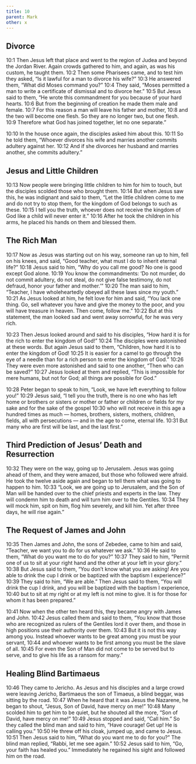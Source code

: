 ```yaml
---
title: 10
parent: Mark
other: x
---
```


## Divorce

<a name="10:1">10:1</a> Then Jesus left that place and went to the region of Judea and beyond the Jordan River. Again crowds gathered to him, and again, as was his custom, he taught them. <a name="10:2">10:2</a> Then some Pharisees came, and to test him they asked, “Is it lawful for a man to divorce his wife?” <a name="10:3">10:3</a> He answered them, “What did Moses command you?” <a name="10:4">10:4</a> They said, “Moses permitted a man to write a certificate of dismissal and to divorce her.” <a name="10:5">10:5</a> But Jesus said to them, “He wrote this commandment for you because of your hard hearts. <a name="10:6">10:6</a> But from the beginning of creation he made them male and female. <a name="10:7">10:7</a> For this reason a man will leave his father and mother, <a name="10:8">10:8</a> and the two will become one flesh. So they are no longer two, but one flesh. <a name="10:9">10:9</a> Therefore what God has joined together, let no one separate.”

<a name="10:10">10:10</a> In the house once again, the disciples asked him about this. <a name="10:11">10:11</a> So he told them, “Whoever divorces his wife and marries another commits adultery against her. <a name="10:12">10:12</a> And if she divorces her husband and marries another, she commits adultery.”

## Jesus and Little Children

<a name="10:13">10:13</a> Now people were bringing little children to him for him to touch, but the disciples scolded those who brought them. <a name="10:14">10:14</a> But when Jesus saw this, he was indignant and said to them, “Let the little children come to me and do not try to stop them, for the kingdom of God belongs to such as these. <a name="10:15">10:15</a> I tell you the truth, whoever does not receive the kingdom of God like a child will never enter it.” <a name="10:16">10:16</a> After he took the children in his arms, he placed his hands on them and blessed them.

## The Rich Man

<a name="10:17">10:17</a> Now as Jesus was starting out on his way, someone ran up to him, fell on his knees, and said, “Good teacher, what must I do to inherit eternal life?” <a name="10:18">10:18</a> Jesus said to him, “Why do you call me good? No one is good except God alone. <a name="10:19">10:19</a> You know the commandments: ‘Do not murder, do not commit adultery, do not steal, do not give false testimony, do not defraud, honor your father and mother.’” <a name="10:20">10:20</a> The man said to him, “Teacher, I have wholeheartedly obeyed all these laws since my youth.” <a name="10:21">10:21</a> As Jesus looked at him, he felt love for him and said, “You lack one thing. Go, sell whatever you have and give the money to the poor, and you will have treasure in heaven. Then come, follow me.” <a name="10:22">10:22</a> But at this statement, the man looked sad and went away sorrowful, for he was very rich.

<a name="10:23">10:23</a> Then Jesus looked around and said to his disciples, “How hard it is for the rich to enter the kingdom of God!” <a name="10:24">10:24</a> The disciples were astonished at these words. But again Jesus said to them, “Children, how hard it is to enter the kingdom of God! <a name="10:25">10:25</a> It is easier for a camel to go through the eye of a needle than for a rich person to enter the kingdom of God.” <a name="10:26">10:26</a> They were even more astonished and said to one another, “Then who can be saved?” <a name="10:27">10:27</a> Jesus looked at them and replied, “This is impossible for mere humans, but not for God; all things are possible for God.”

<a name="10:28">10:28</a> Peter began to speak to him, “Look, we have left everything to follow you!” <a name="10:29">10:29</a> Jesus said, “I tell you the truth, there is no one who has left home or brothers or sisters or mother or father or children or fields for my sake and for the sake of the gospel <a name="10:30">10:30</a> who will not receive in this age a hundred times as much — homes, brothers, sisters, mothers, children, fields, all with persecutions — and in the age to come, eternal life. <a name="10:31">10:31</a> But many who are first will be last, and the last first.”

## Third Prediction of Jesus’ Death and Resurrection

<a name="10:32">10:32</a> They were on the way, going up to Jerusalem. Jesus was going ahead of them, and they were amazed, but those who followed were afraid. He took the twelve aside again and began to tell them what was going to happen to him. <a name="10:33">10:33</a> “Look, we are going up to Jerusalem, and the Son of Man will be handed over to the chief priests and experts in the law. They will condemn him to death and will turn him over to the Gentiles. <a name="10:34">10:34</a> They will mock him, spit on him, flog him severely, and kill him. Yet after three days, he will rise again.”

## The Request of James and John

<a name="10:35">10:35</a> Then James and John, the sons of Zebedee, came to him and said, “Teacher, we want you to do for us whatever we ask.” <a name="10:36">10:36</a> He said to them, “What do you want me to do for you?” <a name="10:37">10:37</a> They said to him, “Permit one of us to sit at your right hand and the other at your left in your glory.” <a name="10:38">10:38</a> But Jesus said to them, “You don’t know what you are asking! Are you able to drink the cup I drink or be baptized with the baptism I experience?” <a name="10:39">10:39</a> They said to him, “We are able.” Then Jesus said to them, “You will drink the cup I drink, and you will be baptized with the baptism I experience, <a name="10:40">10:40</a> but to sit at my right or at my left is not mine to give. It is for those for whom it has been prepared.”

<a name="10:41">10:41</a> Now when the other ten heard this, they became angry with James and John. <a name="10:42">10:42</a> Jesus called them and said to them, “You know that those who are recognized as rulers of the Gentiles lord it over them, and those in high positions use their authority over them. <a name="10:43">10:43</a> But it is not this way among you. Instead whoever wants to be great among you must be your servant, <a name="10:44">10:44</a> and whoever wants to be first among you must be the slave of all. <a name="10:45">10:45</a> For even the Son of Man did not come to be served but to serve, and to give his life as a ransom for many.”

## Healing Blind Bartimaeus

<a name="10:46">10:46</a> They came to Jericho. As Jesus and his disciples and a large crowd were leaving Jericho, Bartimaeus the son of Timaeus, a blind beggar, was sitting by the road. <a name="10:47">10:47</a> When he heard that it was Jesus the Nazarene, he began to shout, “Jesus, Son of David, have mercy on me!” <a name="10:48">10:48</a> Many scolded him to get him to be quiet, but he shouted all the more, “Son of David, have mercy on me!” <a name="10:49">10:49</a> Jesus stopped and said, “Call him.” So they called the blind man and said to him, “Have courage! Get up! He is calling you.” <a name="10:50">10:50</a> He threw off his cloak, jumped up, and came to Jesus. <a name="10:51">10:51</a> Then Jesus said to him, “What do you want me to do for you?” The blind man replied, “Rabbi, let me see again.” <a name="10:52">10:52</a> Jesus said to him, “Go, your faith has healed you.” Immediately he regained his sight and followed him on the road.
